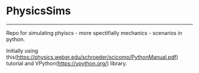 # PhysicsSims
---
Repo for simulating phyiscs - more spectifially mechanics - scenarios in python.

Initially using this(https://physics.weber.edu/schroeder/scicomp/PythonManual.pdf) tutorial and VPython(https://vpython.org/) library.
